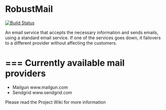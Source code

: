 # RobustMail
[![Build Status](https://travis-ci.org/mariodmtrv/RobustMail.svg?branch=master)](https://travis-ci.org/mariodmtrv/RobustMail)

An email service that accepts the necessary information and sends emails, using a standard email service.
If one of the services goes down, it failovers to a different provider without affecting the customers.

===
Currently available mail providers
===

<ul>
<li> Mailgun www.mailgun.com </li>
<li> Sendgrid www.sendgrid.com </li>
</ul>

Please read the Project Wiki for more information
